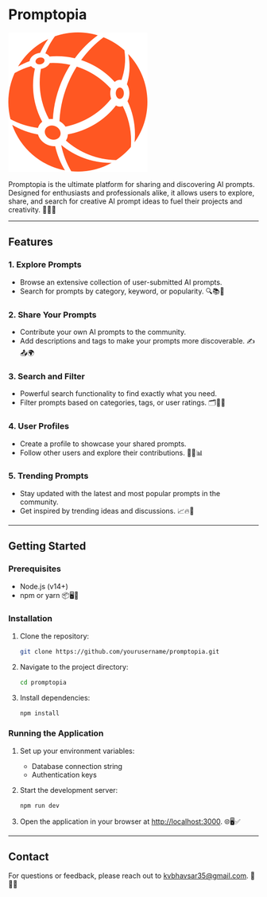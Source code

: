 # Promptopia
![Promptopia Logo](/public/assets/images/logo.svg)

Promptopia is the ultimate platform for sharing and discovering AI prompts. Designed for enthusiasts and professionals alike, it allows users to explore, share, and search for creative AI prompt ideas to fuel their projects and creativity. 🤖✨💡

---

## Features

### 1. **Explore Prompts**
- Browse an extensive collection of user-submitted AI prompts.
- Search for prompts by category, keyword, or popularity. 🔍📚🌟

### 2. **Share Your Prompts**
- Contribute your own AI prompts to the community.
- Add descriptions and tags to make your prompts more discoverable. ✍️📤🌍

### 3. **Search and Filter**
- Powerful search functionality to find exactly what you need.
- Filter prompts based on categories, tags, or user ratings. 🗂️🔑✨

### 4. **User Profiles**
- Create a profile to showcase your shared prompts.
- Follow other users and explore their contributions. 👤🌐📊

### 5. **Trending Prompts**
- Stay updated with the latest and most popular prompts in the community.
- Get inspired by trending ideas and discussions. 📈🔥🌟

---

## Getting Started

### Prerequisites
- Node.js (v14+)
- npm or yarn 📦🖥️🚀

### Installation
1. Clone the repository:
   ```bash
   git clone https://github.com/yourusername/promptopia.git
   ```
2. Navigate to the project directory:
   ```bash
   cd promptopia
   ```
3. Install dependencies:
   ```bash
   npm install
   ```

### Running the Application
1. Set up your environment variables:
   - Database connection string
   - Authentication keys

2. Start the development server:
   ```bash
   npm run dev
   ```

3. Open the application in your browser at [http://localhost:3000](http://localhost:3000). 🌐🖥️✅

---

## Contact
For questions or feedback, please reach out to kvbhavsar35@gmail.com. 📩📞💬

